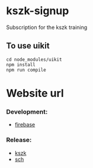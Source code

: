 # kszk-signup
Subscription for the kszk training


## To use uikit
```
cd node_modules/uikit
npm install
npm run compile
```

# Website url
### Development:
- [firebase](https://kszk-signup.firebaseapp.com)

### Release:
- [kszk](http://ujonc.kszk.bme.hu)
- [sch](http://kszkujonc.sch.bme.hu)
